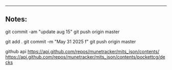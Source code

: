 ----

## Notes:

git commit -am "update aug 15"
git push origin master

git add .
git commit -m "May 31 2025 f"
git push origin master


github api
https://api.github.com/repos/munetracker/mits_json/contents/
https://api.github.com/repos/munetracker/mits_json/contents/pockettcg/decks
